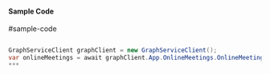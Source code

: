#### Sample Code
#sample-code 

```C#

GraphServiceClient graphClient = new GraphServiceClient();
var onlineMeetings = await graphClient.App.OnlineMeetings.OnlineMeetings.Request().GetAsync();
*** 

```